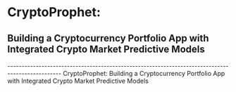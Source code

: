 <h1> CryptoProphet: </h1>   
<h2>Building a Cryptocurrency Portfolio App with Integrated Crypto Market Predictive Models</h2>
-------------------------------------------------------------------------------------------------
CryptoProphet: Building a Cryptocurrency Portfolio App with Integrated Crypto Market Predictive Models
